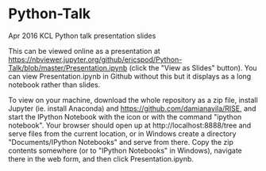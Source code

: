 # Python-Talk
Apr 2016 KCL Python talk presentation slides

This can be viewed online as a presentation at https://nbviewer.jupyter.org/github/ericspod/Python-Talk/blob/master/Presentation.ipynb (click the "View as Slides" button). You can view Presentation.ipynb in Github without this but it displays as a long notebook rather than slides.

To view on your machine, download the whole repository as a zip file, install Jupyter (ie. install Anaconda) and https://github.com/damianavila/RISE, and start the IPython Notebook with the icon or with the command "ipython notebook". Your browser should open up at http://localhost:8888/tree and serve files from the current location, or in Windows create a directory "Documents/IPython Notebooks" and serve from there. Copy the zip contents somewhere (or to "IPython Notebooks" in Windows), navigate there in the web form, and then click Presentation.ipynb.
